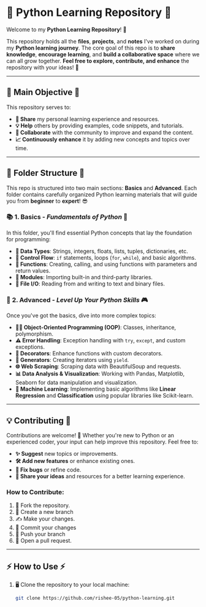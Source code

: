 # 🌟 **Python Learning Repository** 🚀

Welcome to my **Python Learning Repository**! 🎉

This repository holds all the **files**, **projects**, and **notes** I've worked on during my **Python learning journey**. The core goal of this repo is to **share knowledge**, **encourage learning**, and **build a collaborative space** where we can all grow together. **Feel free to explore, contribute, and enhance** the repository with your ideas! 🤩

---

## 🎯 **Main Objective** 🎯

This repository serves to:
- **🔗 Share** my personal learning experience and resources.
- **💡 Help** others by providing examples, code snippets, and tutorials.
- **🤝 Collaborate** with the community to improve and expand the content.
- **📈 Continuously enhance** it by adding new concepts and topics over time.

---

## 📂 **Folder Structure** 📂

This repo is structured into two main sections: **Basics** and **Advanced**. Each folder contains carefully organized Python learning materials that will guide you from **beginner** to **expert**! 😎

### 📚 **1. Basics** - *Fundamentals of Python* 🏫
In this folder, you'll find essential Python concepts that lay the foundation for programming:
- **🔢 Data Types**: Strings, integers, floats, lists, tuples, dictionaries, etc.
- **🔄 Control Flow**: `if` statements, loops (`for`, `while`), and basic algorithms.
- **🔧 Functions**: Creating, calling, and using functions with parameters and return values.
- **🔌 Modules**: Importing built-in and third-party libraries.
- **💾 File I/O**: Reading from and writing to text and binary files.

### 🚀 **2. Advanced** - *Level Up Your Python Skills* 🎮
Once you've got the basics, dive into more complex topics:
- **👩‍💻 Object-Oriented Programming (OOP)**: Classes, inheritance, polymorphism.
- **⚠️ Error Handling**: Exception handling with `try`, `except`, and custom exceptions.
- **💎 Decorators**: Enhance functions with custom decorators.
- **🔄 Generators**: Creating iterators using `yield`.
- **🌐 Web Scraping**: Scraping data with BeautifulSoup and requests.
- **📊 Data Analysis & Visualization**: Working with Pandas, Matplotlib, Seaborn for data manipulation and visualization.
- **🤖 Machine Learning**: Implementing basic algorithms like **Linear Regression** and **Classification** using popular libraries like Scikit-learn.

---

## 💡 **Contributing** 🤝

Contributions are welcome! 👐 Whether you're new to Python or an experienced coder, your input can help improve this repository. Feel free to:
- **✨ Suggest** new topics or improvements.
- **🛠️ Add new features** or enhance existing ones.
- **🐞 Fix bugs** or refine code.
- **💬 Share your ideas** and resources for a better learning experience.

### How to Contribute:
1. 🍴 Fork the repository.
2. 🌿 Create a new branch 
3. ✍️ Make your changes.
4. 💾 Commit your changes 
5. 🚀 Push your branch 
6. 🔄 Open a pull request.

---

## ⚡ **How to Use** ⚡

1. 🖥️ Clone the repository to your local machine:
   ```bash
   git clone https://github.com/rishee-05/python-learning.git
